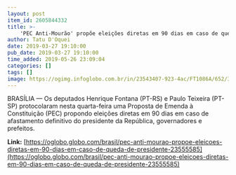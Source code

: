 ```yaml
---
layout: post
item_id: 2605844332
title: >-
    'PEC Anti-Mourão' propõe eleições diretas em 90 dias em caso de queda de presidente
author: Tatu D'Oquei
date: 2019-03-27 19:10:00
pub_date: 2019-03-27 19:10:00
time_added: 2019-05-26 23:09:04
categories: []
tags: []
image: https://ogimg.infoglobo.com.br/in/23543407-923-4ac/FT1086A/652/32501655177_ae4fdfcf63_o-1.jpg
---
```


BRASÍLIA — Os deputados Henrique Fontana (PT-RS) e Paulo Teixeira (PT-SP) protocolaram nesta quarta-feira uma Proposta de Emenda à Constituição (PEC) propondo eleições diretas em 90 dias em caso de afastamento definitivo do presidente da República, governadores e prefeitos.

**Link:** [https://oglobo.globo.com/brasil/pec-anti-mourao-propoe-eleicoes-diretas-em-90-dias-em-caso-de-queda-de-presidente-23555585](https://oglobo.globo.com/brasil/pec-anti-mourao-propoe-eleicoes-diretas-em-90-dias-em-caso-de-queda-de-presidente-23555585)


